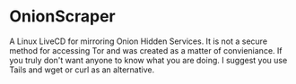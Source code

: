 # OnionScraper
A Linux LiveCD for mirroring Onion Hidden Services.
It is not a secure method for accessing Tor and was created as a matter of convieniance. If you truly don't want anyone to know what you are doing. I suggest you use Tails and wget or curl as an alternative.
